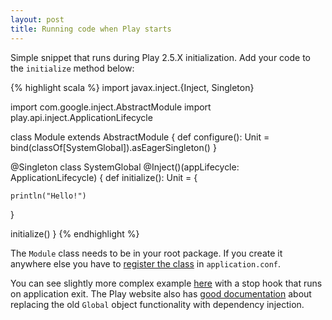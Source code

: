 ```yaml
---
layout: post
title: Running code when Play starts
---
```


Simple snippet that runs during Play 2.5.X initialization. Add your code to the `initialize` method below: 

{% highlight scala %}
import javax.inject.{Inject, Singleton}

import com.google.inject.AbstractModule
import play.api.inject.ApplicationLifecycle

class Module extends AbstractModule {
  def configure(): Unit = bind(classOf[SystemGlobal]).asEagerSingleton()
}

@Singleton
class SystemGlobal @Inject()(appLifecycle: ApplicationLifecycle) {
  def initialize(): Unit = {

    println("Hello!")

  }

  initialize()
}
{% endhighlight %}

The `Module` class needs to be in your root package. If you create it anywhere else you have to [register the class](https://www.playframework.com/documentation/2.5.x/ScalaDependencyInjection#programmatic-bindings) in `application.conf`.

You can see slightly more complex example [here](http://stackoverflow.com/a/36455304/848330) with a stop hook that runs on application exit. The Play website also has [good documentation](https://www.playframework.com/documentation/2.5.x/GlobalSettings) about replacing the old `Global` object functionality with dependency injection.
